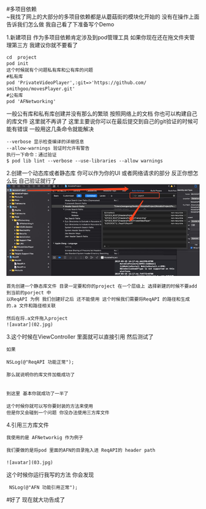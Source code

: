 #多项目依赖  
~我找了网上的大部分的多项目依赖都是从蘑菇街的模块化开始的 没有在操作上面 告诉我们怎么做 我自己看了下准备写个Demo 

1.新建项目 作为多项目依赖肯定涉及到pod管理工具 如果你现在还在拖文件夹管理第三方 我建议你就不要看了 
	
	cd  project 
	pod init
	这个时候就有个问题私有库和公有库的问题 
	#私有库
	pod 'PrivateVideoPlayer',:git=>'https://github.com/	smithgoo/movesPlayer.git'
	#公有库
	pod 'AFNetworking'

一般公有库和私有库创建并没有那么的繁琐 按照网络上的文档 你也可以构建自己的库文件 这里就不再讲了 这里主要说你可以在最后提交到自己的git验证的时候可能有错误 一般用这几条命令就能解决

	--verbose 显示检查编译的详细信息
	--allow-warnings 验证时允许有警告
	执行一下命令：通过验证
	$ pod lib lint --verbose --use-libraries --allow warnings
	
2.创建一个动态库或者静态库 你可以作为你的UI 或者网络请求的部分 反正你想怎么玩 自己验证就行了
	![avatar](01.jpg)
	
	首先创建一个静态库文件 目录一定要和你的project 在一个层级上 选择新建的时候不要add 到当前的porject 中
	以ReqAPI 为例 我们创建好之后 还不能使用 这个时候我们需要将ReqAPI 的路径和生成的.a 文件和路径相关联
	
	然后在将.a文件拖入project 
	![avatar](02.jpg) 

3.这个时候在ViewController 里面就可以直接引用 然后测试了 
	
	如果 
	
	NSLog(@"ReqAPI 功能正常");
	
	那么就说明你的库文件加载成功了
	
	
	到这里 基本你就成功了一半了 
	
	这个时候你就可以写你要封装的方法来使用  
	但是你又会碰到一个问题 你没办法使用三方库文件 
4.引用三方库文件
	
	
	我使用的是 AFNetworkig 作为例子
	
	我们要做的是将pod 里面的AFN的目录拖入进 ReqAPI的 header path
	
	![avatar](03.jpg) 

这个时候你运行我写的方法 你会发现 

	
	
	 NSLog(@"AFN 功能引用正常");


#好了 现在就大功告成了 

 	
	
	
	
	
